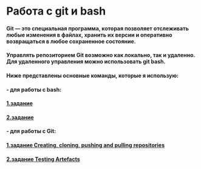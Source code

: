 # Работа с git и bash
#### Git — это специальная программа, которая позволяет отслеживать любые изменения в файлах, хранить их версии и оперативно возвращаться в любое сохраненное состояние.
#### Управлять репозиторием Git возможно как локально, так и удаленно. Для удаленного управления можно использовать git bash. 
#### Ниже представлены основные команды, которые я использую:
#### - для работы с bash:
#### [1.задание](https://github.com/Ovchinnikov-KsT/git_bash/blob/main/bash1.txt)
#### [2.задание](https://github.com/Ovchinnikov-KsT/git_bash/blob/main/bash2.txt)
#### - для работы с Git:
#### [1.задание Сreating, cloning, pushing and pulling repositories](https://github.com/Ovchinnikov-KsT/git_bash/blob/main/%D0%A1reating%2C%20cloning%2C%20pushing%20and%20pulling%20repositories.txt)
#### [2.задание Testing Artefacts](https://github.com/Ovchinnikov-KsT/git_bash/blob/main/Testing%20Artefacts.txt)
